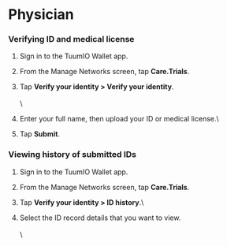 # Physician

### Verifying ID and medical license

1. Sign in to the TuumIO Wallet app.
2. From the Manage Networks screen, tap **Care.Trials**.
3. Tap **Verify your identity > Verify your identity**.\
   \
   \

4. Enter your full name, then upload your ID or medical license.\

5. Tap **Submit**.

### Viewing history of submitted IDs

1. Sign in to the TuumIO Wallet app.
2. From the Manage Networks screen, tap **Care.Trials**.
3. Tap **Verify your identity > ID history**.\

4. Select the ID record details that you want to view.\
   \
   \
